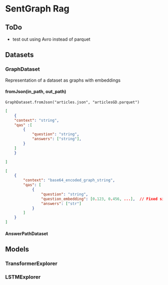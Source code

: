 # SentGraph Rag
## ToDo
- test out using Avro instead of parquet

## Datasets
### GraphDataset
Representation of a dataset as graphs with embeddings
#### fromJson(in_path, out_path)
```python3
GraphDataset.fromJson("articles.json", "articlesGD.parquet")
```
```json
[
    {
    "context": "string",
    "qas" :[
        {
            "question": "string",
            "answers": ["string"],
        }
    ]
    }

]
```

```json
[
    {
        "context": "base64_encoded_graph_string",
        "qas": [
            {
                "question": "string",
                "question_embedding": [0.123, 0.456, ...],  // Fixed size 125
                "answers": ["str"]
            }
        ]
    }
]
```

#### AnswerPathDataset

## Models
### TransformerExplorer
### LSTMExplorer

